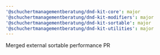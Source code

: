 ```yaml
---
'@schuchertmanagementberatung/dnd-kit-core': major
'@schuchertmanagementberatung/dnd-kit-modifiers': major
'@schuchertmanagementberatung/dnd-kit-sortable': major
'@schuchertmanagementberatung/dnd-kit-utilities': major
---
```


Merged external sortable performance PR
